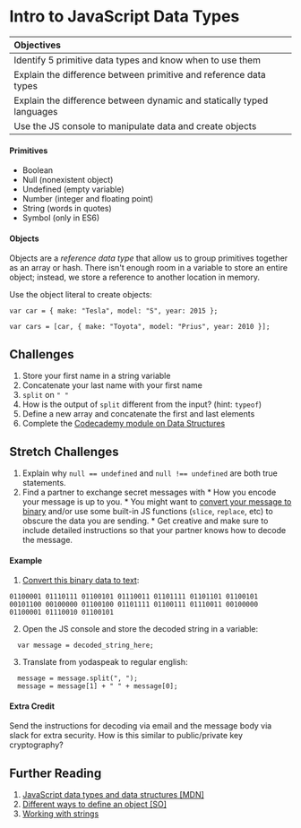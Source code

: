 # Intro to JavaScript Data Types
| Objectives |
| :--- |
| Identify 5 primitive data types and know when to use them |
| Explain the difference between primitive and reference data types |
| Explain the difference between dynamic and statically typed languages |
| Use the JS console to manipulate data and create objects |


#### Primitives
  * Boolean
  * Null (nonexistent object)
  * Undefined (empty variable)
  * Number (integer and floating point)
  * String (words in quotes)
  * Symbol (only in ES6)

#### Objects
  Objects are a *reference data type* that allow us to group primitives together as an array or hash. There isn't enough room in a variable to store an entire object; instead, we store a reference to another location in memory.

  Use the object literal to create objects:
  ```
  var car = { make: "Tesla", model: "S", year: 2015 };
  ```
  ```
  var cars = [car, { make: "Toyota", model: "Prius", year: 2010 }];
  ```

## Challenges
  1. Store your first name in a string variable
  2. Concatenate your last name with your first name
  3. `split` on `" "`
  4. How is the output of `split` different from the input? (hint: `typeof`)
  5. Define a new array and concatenate the first and last elements
  6. Complete the [Codecademy module on Data Structures](http://www.codecademy.com/courses/javascript-beginner-en-9Sgpi/0/1?curriculum_id=506324b3a7dffd00020bf661)


## Stretch Challenges
  1. Explain why `null == undefined` and `null !== undefined` are both true statements.
  2. Find a partner to exchange secret messages with
    * How you encode your message is up to you.
    * You might want to [convert your message to binary](http://www.binaryhexconverter.com/ascii-text-to-binary-converter) and/or use some built-in JS functions (`slice`, `replace`, etc) to obscure the data you are sending.
    * Get creative and make sure to include detailed instructions so that your partner knows how to decode the message.


#### Example
  1. [Convert this binary data to text](http://www.binaryhexconverter.com/binary-to-ascii-text-converter):
  ```
  01100001 01110111 01100101 01110011 01101111 01101101 01100101 00101100 00100000 01100100 01101111 01100111 01110011 00100000 01100001 01110010 01100101
  ```
  2. Open the JS console and store the decoded string in a variable:
  ```
    var message = decoded_string_here;
  ```
  3. Translate from yodaspeak to regular english:
  ```
    message = message.split(", ");
    message = message[1] + " " + message[0];
  ```


#### Extra Credit
  Send the instructions for decoding via email and the message body via slack for extra security. How is this similar to public/private key cryptography?


## Further Reading
  1. [JavaScript data types and data structures [MDN]](https://developer.mozilla.org/en-US/docs/Web/JavaScript/Data_structures)
  2. [Different ways to define an object [SO]](http://stackoverflow.com/questions/1143498/difference-between-an-object-and-a-hash)
  3. [Working with strings](http://learnjsdata.com/strings.html)
